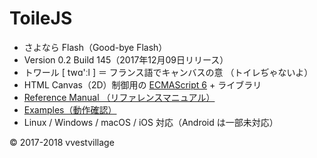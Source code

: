 # ToileJS

* さよなら Flash（​Good-bye Flash）
* Version 0.2 Build 145（2017年12月09日リリース）
* トワール [ twɑ'ːl ] ＝ フランス語でキャンバスの意 （トイレぢゃないよ）
* HTML Canvas（2D）制御用の [ECMAScript 6](https://github.com/vvestvillage/HelloWorld/blob/master/languages/ECMAScript6/ECMAScript6_reference.md) + ライブラリ
* [Reference Manual （リファレンスマニュアル）](https://github.com/vvestvillage/toile.js/blob/master/doc/reference.md)
* [Examples（動作確認）](https://github.com/vvestvillage/ToileJS/tree/master/examples)
* Linux / Windows / macOS / iOS 対応（Android は一部未対応）

© 2017-2018 vvestvillage